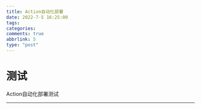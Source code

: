 ```yaml
---
title: Action自动化部署
date: 2022-7-5 16:25:00
tags:
categories: 
comments: true
abbrlink: 5
type: "post"
---
```


# 测试

Action自动化部署测试

---

